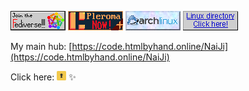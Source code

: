 [![alt text](join-fediverse.gif)](https://fediverse.party/en/fediverse/)
[![alt text](stamp_pleroma_now.png)](https://pleroma.social)
[![alt text](archlinux.gif)](https://archlinux.org/)
[![alt text](linux.gif)](https://distrowatch.com/table.php?distribution=arch)

My main hub: [https://code.htmlbyhand.online/NaiJi](https://code.htmlbyhand.online/NaiJi)

Click here:   [<img src="selfprivacy.png" alt="alt text" height="15" width="15"/>](https://selfprivacy.org/) ✨
